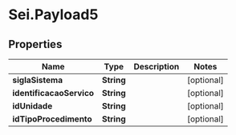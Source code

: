 # Sei.Payload5

## Properties
Name | Type | Description | Notes
------------ | ------------- | ------------- | -------------
**siglaSistema** | **String** |  | [optional] 
**identificacaoServico** | **String** |  | [optional] 
**idUnidade** | **String** |  | [optional] 
**idTipoProcedimento** | **String** |  | [optional] 


